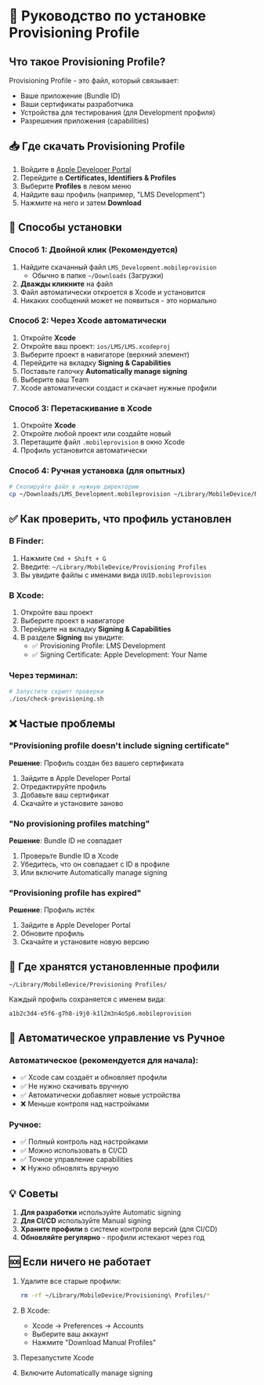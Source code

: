 # 📱 Руководство по установке Provisioning Profile

## Что такое Provisioning Profile?

Provisioning Profile - это файл, который связывает:
- Ваше приложение (Bundle ID)
- Ваши сертификаты разработчика
- Устройства для тестирования (для Development профиля)
- Разрешения приложения (capabilities)

## 📥 Где скачать Provisioning Profile

1. Войдите в [Apple Developer Portal](https://developer.apple.com)
2. Перейдите в **Certificates, Identifiers & Profiles**
3. Выберите **Profiles** в левом меню
4. Найдите ваш профиль (например, "LMS Development")
5. Нажмите на него и затем **Download**

## 🔧 Способы установки

### Способ 1: Двойной клик (Рекомендуется)
1. Найдите скачанный файл `LMS_Development.mobileprovision`
   - Обычно в папке `~/Downloads` (Загрузки)
2. **Дважды кликните** на файл
3. Файл автоматически откроется в Xcode и установится
4. Никаких сообщений может не появиться - это нормально

### Способ 2: Через Xcode автоматически
1. Откройте **Xcode**
2. Откройте ваш проект: `ios/LMS/LMS.xcodeproj`
3. Выберите проект в навигаторе (верхний элемент)
4. Перейдите на вкладку **Signing & Capabilities**
5. Поставьте галочку **Automatically manage signing**
6. Выберите ваш Team
7. Xcode автоматически создаст и скачает нужные профили

### Способ 3: Перетаскивание в Xcode
1. Откройте **Xcode**
2. Откройте любой проект или создайте новый
3. Перетащите файл `.mobileprovision` в окно Xcode
4. Профиль установится автоматически

### Способ 4: Ручная установка (для опытных)
```bash
# Скопируйте файл в нужную директорию
cp ~/Downloads/LMS_Development.mobileprovision ~/Library/MobileDevice/Provisioning\ Profiles/
```

## ✅ Как проверить, что профиль установлен

### В Finder:
1. Нажмите `Cmd + Shift + G`
2. Введите: `~/Library/MobileDevice/Provisioning Profiles`
3. Вы увидите файлы с именами вида `UUID.mobileprovision`

### В Xcode:
1. Откройте ваш проект
2. Выберите проект в навигаторе
3. Перейдите на вкладку **Signing & Capabilities**
4. В разделе **Signing** вы увидите:
   - ✅ Provisioning Profile: LMS Development
   - ✅ Signing Certificate: Apple Development: Your Name

### Через терминал:
```bash
# Запустите скрипт проверки
./ios/check-provisioning.sh
```

## ❌ Частые проблемы

### "Provisioning profile doesn't include signing certificate"
**Решение**: Профиль создан без вашего сертификата
1. Зайдите в Apple Developer Portal
2. Отредактируйте профиль
3. Добавьте ваш сертификат
4. Скачайте и установите заново

### "No provisioning profiles matching"
**Решение**: Bundle ID не совпадает
1. Проверьте Bundle ID в Xcode
2. Убедитесь, что он совпадает с ID в профиле
3. Или включите Automatically manage signing

### "Provisioning profile has expired"
**Решение**: Профиль истёк
1. Зайдите в Apple Developer Portal
2. Обновите профиль
3. Скачайте и установите новую версию

## 📍 Где хранятся установленные профили

```
~/Library/MobileDevice/Provisioning Profiles/
```

Каждый профиль сохраняется с именем вида:
```
a1b2c3d4-e5f6-g7h8-i9j0-k1l2m3n4o5p6.mobileprovision
```

## 🔄 Автоматическое управление vs Ручное

### Автоматическое (рекомендуется для начала):
- ✅ Xcode сам создаёт и обновляет профили
- ✅ Не нужно скачивать вручную
- ✅ Автоматически добавляет новые устройства
- ❌ Меньше контроля над настройками

### Ручное:
- ✅ Полный контроль над настройками
- ✅ Можно использовать в CI/CD
- ✅ Точное управление capabilities
- ❌ Нужно обновлять вручную

## 💡 Советы

1. **Для разработки** используйте Automatic signing
2. **Для CI/CD** используйте Manual signing
3. **Храните профили** в системе контроля версий (для CI/CD)
4. **Обновляйте регулярно** - профили истекают через год

## 🆘 Если ничего не работает

1. Удалите все старые профили:
   ```bash
   rm -rf ~/Library/MobileDevice/Provisioning\ Profiles/*
   ```

2. В Xcode:
   - Xcode → Preferences → Accounts
   - Выберите ваш аккаунт
   - Нажмите "Download Manual Profiles"

3. Перезапустите Xcode

4. Включите Automatically manage signing 